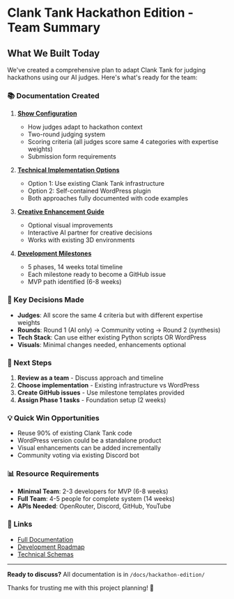 # Clank Tank Hackathon Edition - Team Summary

## What We Built Today

We've created a comprehensive plan to adapt Clank Tank for judging hackathons using our AI judges. Here's what's ready for the team:

### 📚 Documentation Created

1. **[Show Configuration](hackathon-show-config.md)**
   - How judges adapt to hackathon context
   - Two-round judging system
   - Scoring criteria (all judges score same 4 categories with expertise weights)
   - Submission form requirements

2. **[Technical Implementation Options](index.md#technical-implementation-options)**
   - Option 1: Use existing Clank Tank infrastructure
   - Option 2: Self-contained WordPress plugin
   - Both approaches fully documented with code examples

3. **[Creative Enhancement Guide](hackathon-creative-notes.md)**
   - Optional visual improvements
   - Interactive AI partner for creative decisions
   - Works with existing 3D environments

4. **[Development Milestones](milestones.md)**
   - 5 phases, 14 weeks total timeline
   - Each milestone ready to become a GitHub issue
   - MVP path identified (6-8 weeks)

### 🎯 Key Decisions Made

- **Judges**: All score the same 4 criteria but with different expertise weights
- **Rounds**: Round 1 (AI only) → Community voting → Round 2 (synthesis)
- **Tech Stack**: Can use either existing Python scripts OR WordPress
- **Visuals**: Minimal changes needed, enhancements optional

### 🚀 Next Steps

1. **Review as a team** - Discuss approach and timeline
2. **Choose implementation** - Existing infrastructure vs WordPress
3. **Create GitHub issues** - Use milestone templates provided
4. **Assign Phase 1 tasks** - Foundation setup (2 weeks)

### 💡 Quick Win Opportunities

- Reuse 90% of existing Clank Tank code
- WordPress version could be a standalone product
- Visual enhancements can be added incrementally
- Community voting via existing Discord bot

### 📊 Resource Requirements

- **Minimal Team**: 2-3 developers for MVP (6-8 weeks)
- **Full Team**: 4-5 people for complete system (14 weeks)
- **APIs Needed**: OpenRouter, Discord, GitHub, YouTube

### 🔗 Links

- [Full Documentation](index.md)
- [Development Roadmap](milestones.md)
- [Technical Schemas](hackathon-technical-notes-wordpress.md#12-rest-api-endpoints--schemas)

---

**Ready to discuss?** All documentation is in `/docs/hackathon-edition/`

Thanks for trusting me with this project planning! 🎉